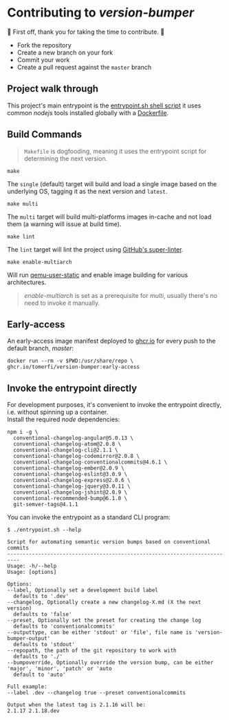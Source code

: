 # Contributing to *version-bumper*

:clap: First off, thank you for taking the time to contribute. :clap:

- Fork the repository
- Create a new branch on your fork
- Commit your work
- Create a pull request against the `master` branch

## Project walk through

This project's main entrypoint is the
[entrypoint.sh shell script](https://github.com/TomerFi/version-bumper/blob/master/entrypoint.sh)
it uses common *nodejs* tools installed globally with a
[Dockerfile](https://github.com/TomerFi/version-bumper/blob/master/Dockerfile).

## Build Commands

> `Makefile` is dogfooding, meaning it uses the entrypoint script for determining the next version.

```shell
make
```

The `single` (default) target will build and load a single image based on the underlying OS,
tagging it as the next version and `latest`.

```shell
make multi
```

The `multi` target will build multi-platforms images in-cache and not load them (a warning
will issue at build time).

```shell
make lint
```

The `lint` target will lint the project using [GitHub's super-linter](https://github.com/github/super-linter).

```shell
make enable-multiarch
```

Will run [qemu-user-static](https://github.com/multiarch/qemu-user-static) and enable image building for various
architectures.

> *enable-multiarch* is set as a prerequisite for *multi*, usually there's no need to invoke it manually.

## Early-access

An early-access image manifest deployed to
[ghcr.io](https://github.com/TomerFi/version-bumper/pkgs/container/version-bumper)
for every push to the default branch, *master*:

```shell
docker run --rm -v $PWD:/usr/share/repo \
ghcr.io/tomerfi/version-bumper:early-access
```

## Invoke the entrypoint directly

For development purposes, it's convenient to invoke the entrypoint directly, i.e. without spinning up a container.<br/>
Install the required *node* dependencies:

```shell
npm i -g \
  conventional-changelog-angular@5.0.13 \
  conventional-changelog-atom@2.0.8 \
  conventional-changelog-cli@2.1.1 \
  conventional-changelog-codemirror@2.0.8 \
  conventional-changelog-conventionalcommits@4.6.1 \
  conventional-changelog-ember@2.0.9 \
  conventional-changelog-eslint@3.0.9 \
  conventional-changelog-express@2.0.6 \
  conventional-changelog-jquery@3.0.11 \
  conventional-changelog-jshint@2.0.9 \
  conventional-recommended-bump@6.1.0 \
  git-semver-tags@4.1.1
```

You can invoke the entrypoint as a standard CLI program:

```shell
$ ./entrypoint.sh --help

Script for automating semantic version bumps based on conventional commits
--------------------------------------------------------------------------
Usage: -h/--help
Usage: [options]

Options:
--label, Optionally set a development build label
  defaults to '.dev'
--changelog, Optionally create a new changelog-X.md (X the next version)
  defaults to 'false'
--preset, Optionally set the preset for creating the change log
  defaults to 'conventionalcommits'
--outputtype, can be either 'stdout' or 'file', file name is 'version-bumper-output'
  defaults to 'stdout'
--repopath, the path of the git repository to work with
  defaults to './'
--bumpoverride, Optionally override the version bump, can be either 'major', 'minor', 'patch' or 'auto
  default to 'auto'

Full example:
--label .dev --changelog true --preset conventionalcommits

Output when the latest tag is 2.1.16 will be:
2.1.17 2.1.18.dev
```
